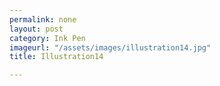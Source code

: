 ```yaml
---
permalink: none
layout: post
category: Ink Pen
imageurl: "/assets/images/illustration14.jpg"
title: Illustration14

---
```

